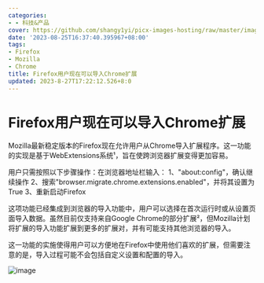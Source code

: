 ```yaml
---
categories:
- - 科技&产品
cover: https://github.com/shangy1yi/picx-images-hosting/raw/master/image.32moskio67g0.webp
date: '2023-08-25T16:37:40.395967+08:00'
tags:
- Firefox
- Mozilla
- Chrome
title: Firefox用户现在可以导入Chrome扩展
updated: 2023-8-27T17:22:12.526+8:0
---
```

# Firefox用户现在可以导入Chrome扩展

Mozilla最新稳定版本的Firefox现在允许用户从Chrome导入扩展程序。这一功能的实现是基于WebExtensions系统¹，旨在使跨浏览器扩展变得更加容易。

用户只需按照以下步骤操作：在浏览器地址栏输入：
1、"about:config"，确认继续操作
2、搜索"browser.migrate.chrome.extensions.enabled"，并将其设置为True
3、重新启动Firefox

这项功能已经集成到浏览器的导入功能中，用户可以选择在首次运行时或从设置页面导入数据。虽然目前仅支持来自Google Chrome的部分扩展²，但Mozilla计划将扩展的导入功能扩展到更多的扩展对，并有可能支持其他浏览器的导入。

这一功能的实施使得用户可以方便地在Firefox中使用他们喜欢的扩展，但需要注意的是，导入过程可能不会包括自定义设置和配置的导入。

<img src="https://github.com/shangy1yi/picx-images-hosting/raw/master/image.32moskio67g0.webp" alt="image" />
